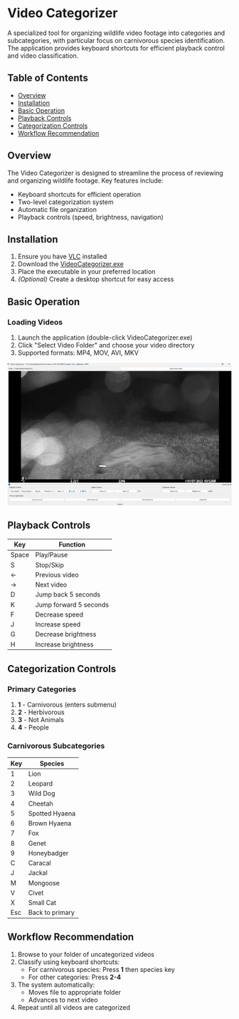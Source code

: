 # Video Categorizer
A specialized tool for organizing wildlife video footage into categories and subcategories, with particular focus on carnivorous species identification. The application provides keyboard shortcuts for efficient playback control and video classification.

## Table of Contents
- [Overview](#overview)
- [Installation](#installation)
- [Basic Operation](#basic-operation)
- [Playback Controls](#playback-controls)
- [Categorization Controls](#categorization-controls)
- [Workflow Recommendation](#workflow-recommendation)

## Overview
The Video Categorizer is designed to streamline the process of reviewing and organizing wildlife footage. Key features include:
- Keyboard shortcuts for efficient operation
- Two-level categorization system
- Automatic file organization
- Playback controls (speed, brightness, navigation)

## Installation
1. Ensure you have [VLC](https://www.videolan.org/vlc/index.html) installed
2. Download the [VideoCategorizer.exe](https://github.com/DavidDHofmann/video_categorizer/blob/main/dist/VideoCategorizer.exe)
3. Place the executable in your preferred location
4. *(Optional)* Create a desktop shortcut for easy access

## Basic Operation
### Loading Videos
1. Launch the application (double-click VideoCategorizer.exe)
2. Click "Select Video Folder" and choose your video directory
3. Supported formats: MP4, MOV, AVI, MKV

![Application Screenshot](CategorizerScreenshot.png)

## Playback Controls

| Key       | Function               |
|-----------|------------------------|
| Space     | Play/Pause             |
| S         | Stop/Skip              |
| ←         | Previous video         |
| →         | Next video             |
| D         | Jump back 5 seconds    |
| K         | Jump forward 5 seconds |
| F         | Decrease speed         |
| J         | Increase speed         |
| G         | Decrease brightness    |
| H         | Increase brightness    |

## Categorization Controls

### Primary Categories
1. **1** - Carnivorous (enters submenu)
2. **2** - Herbivorous
3. **3** - Not Animals
4. **4** - People

### Carnivorous Subcategories
| Key | Species         |
|-----|-----------------|
| 1   | Lion            |
| 2   | Leopard         |
| 3   | Wild Dog        |
| 4   | Cheetah         |
| 5   | Spotted Hyaena  |
| 6   | Brown Hyaena    |
| 7   | Fox             |
| 8   | Genet           |
| 9   | Honeybadger     |
| C   | Caracal         |
| J   | Jackal          |
| M   | Mongoose        |
| V   | Civet           |
| X   | Small Cat       |
| Esc | Back to primary |

## Workflow Recommendation
1. Browse to your folder of uncategorized videos
2. Classify using keyboard shortcuts:
   - For carnivorous species: Press **1** then species key
   - For other categories: Press **2-4**
3. The system automatically:
   - Moves file to appropriate folder
   - Advances to next video
4. Repeat until all videos are categorized
